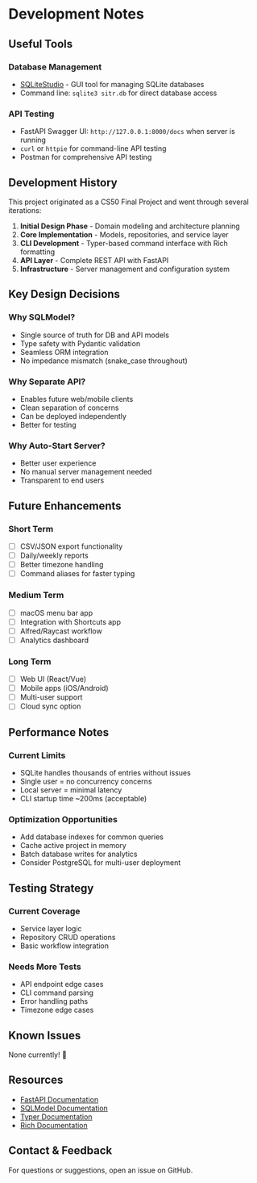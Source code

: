 # Development Notes

## Useful Tools

### Database Management
- [SQLiteStudio](https://github.com/pawelsalawa/sqlitestudio) - GUI tool for managing SQLite databases
- Command line: `sqlite3 sitr.db` for direct database access

### API Testing
- FastAPI Swagger UI: `http://127.0.0.1:8000/docs` when server is running
- `curl` or `httpie` for command-line API testing
- Postman for comprehensive API testing

## Development History

This project originated as a CS50 Final Project and went through several iterations:

1. **Initial Design Phase** - Domain modeling and architecture planning
2. **Core Implementation** - Models, repositories, and service layer
3. **CLI Development** - Typer-based command interface with Rich formatting
4. **API Layer** - Complete REST API with FastAPI
5. **Infrastructure** - Server management and configuration system

## Key Design Decisions

### Why SQLModel?
- Single source of truth for DB and API models
- Type safety with Pydantic validation
- Seamless ORM integration
- No impedance mismatch (snake_case throughout)

### Why Separate API?
- Enables future web/mobile clients
- Clean separation of concerns
- Can be deployed independently
- Better for testing

### Why Auto-Start Server?
- Better user experience
- No manual server management needed
- Transparent to end users

## Future Enhancements

### Short Term
- [ ] CSV/JSON export functionality
- [ ] Daily/weekly reports
- [ ] Better timezone handling
- [ ] Command aliases for faster typing

### Medium Term
- [ ] macOS menu bar app
- [ ] Integration with Shortcuts app
- [ ] Alfred/Raycast workflow
- [ ] Analytics dashboard

### Long Term
- [ ] Web UI (React/Vue)
- [ ] Mobile apps (iOS/Android)
- [ ] Multi-user support
- [ ] Cloud sync option

## Performance Notes

### Current Limits
- SQLite handles thousands of entries without issues
- Single user = no concurrency concerns
- Local server = minimal latency
- CLI startup time ~200ms (acceptable)

### Optimization Opportunities
- Add database indexes for common queries
- Cache active project in memory
- Batch database writes for analytics
- Consider PostgreSQL for multi-user deployment

## Testing Strategy

### Current Coverage
- Service layer logic
- Repository CRUD operations
- Basic workflow integration

### Needs More Tests
- API endpoint edge cases
- CLI command parsing
- Error handling paths
- Timezone edge cases

## Known Issues

None currently! 🎉

## Resources

- [FastAPI Documentation](https://fastapi.tiangolo.com/)
- [SQLModel Documentation](https://sqlmodel.tiangolo.com/)
- [Typer Documentation](https://typer.tiangolo.com/)
- [Rich Documentation](https://rich.readthedocs.io/)

## Contact & Feedback

For questions or suggestions, open an issue on GitHub.


